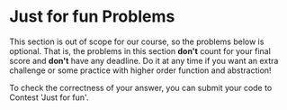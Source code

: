 # Just for fun Problems

This section is out of scope for our course, so the problems below is optional. That is, the problems in this section **don't** count for your final score and **don't** have any deadline. Do it at any time if you want an extra challenge or some practice with higher order function and abstraction!

To check the correctness of your answer, you can submit your code to Contest 'Just for fun'.

